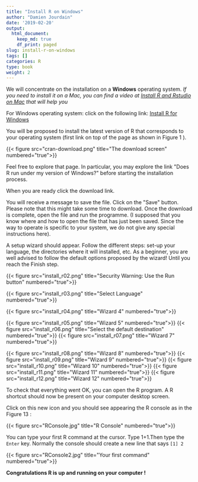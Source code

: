 ```yaml
---
title: "Install R on Windows"
author: "Damien Jourdain"
date: '2019-02-20'
output:
  html_document:
    keep_md: true
    df_print: paged
slug: install-r-on-windows
tags: []
categories: R
type: book
weight: 2
---
```



We will concentrate on the installation on a **Windows** operating system. *If you need to install it on a Mac, you can find a video at <a href="https://youtu.be/GFImMj1lMRI" target="_blank">Install R and Rstudio on Mac</a> that will help you*

For Windows operating system: click on the following link: <a href="https://cran.r-project.org/bin/windows/base/" target="_blank">Install R for Windows</a>

You will be proposed to install the latest version of R that corresponds to your operating system (first link on top of the page as shown in Figure 1 ).

{{< figure src="cran-download.png" title="The download screen" numbered="true">}}

Feel free to explore that page. In particular, you may explore the link "Does R run under my version of Windows?" before starting the installation process.

When you are ready click the download link.

You will receive a message to save the file. Click on the "Save" button. Please note that this might take some time to download. Once the download is complete, open the file and run the programme. (I supposed that you know where and how to open the file that has just been saved. Since the way to operate is specific to your system, we do not give any special instructions here).

A setup wizard should appear. Follow the different steps: set-up your language, the directories where it will installed, etc. As a beginner, you are well advised to follow the default options proposed by the wizard! Until you reach the Finish step.

{{< figure src="install_r02.png" title="Security Warning: Use the Run button" numbered="true">}}

{{< figure src="install_r03.png" title="Select Language" numbered="true">}}

{{< figure src="install_r04.png" title="Wizard 4" numbered="true">}}

{{< figure src="install_r05.png" title="Wizard 5" numbered="true">}}
{{< figure src="install_r06.png" title="Select the default destination" numbered="true">}}
{{< figure src="install_r07.png" title="Wizard 7" numbered="true">}}

{{< figure src="install_r08.png" title="Wizard 8" numbered="true">}}
{{< figure src="install_r09.png" title="Wizard 9" numbered="true">}}
{{< figure src="install_r10.png" title="Wizard 10" numbered="true">}}
{{< figure src="install_r11.png" title="Wizard 11" numbered="true">}}
{{< figure src="install_r12.png" title="Wizard 12" numbered="true">}}


To check that everything went OK, you can open the R program. A R shortcut should now be present on your computer desktop screen.

Click on this new icon and you should see appearing the R console as in the Figure  13 :

{{< figure src="RConsole.jpg" title="R Console" numbered="true">}}


You can type your first R command at the cursor. Type 1+1.Then type the `Enter` key. Normally the console should create a new line that says `[1] 2`

{{< figure src="RConsole2.jpg" title="Your first command" numbered="true">}}

**Congratulations R is up and running on your computer !**



